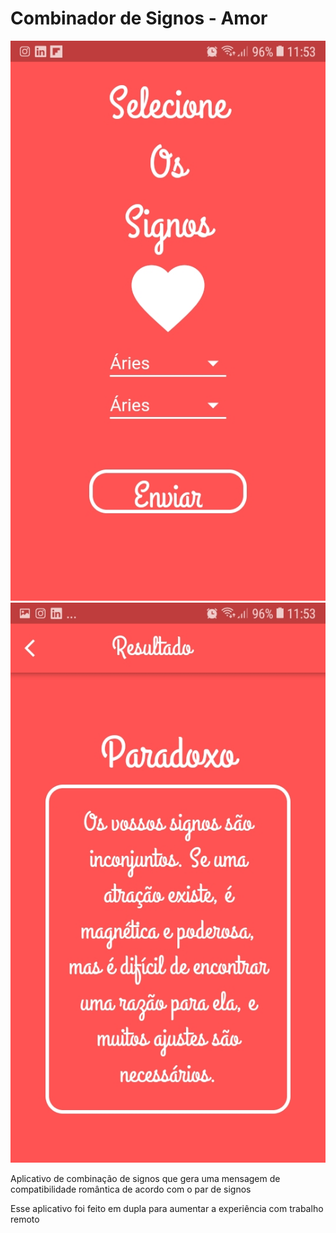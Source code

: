 # Combinador de Signos - Amor

![alt text](https://raw.githubusercontent.com/EmanoelV/Combinador-de-signos-amor/master/prints/img1.jpeg) ![alt text](https://raw.githubusercontent.com/EmanoelV/Combinador-de-signos-amor/master/prints/img2.jpeg)

Aplicativo de combinação de signos que gera uma mensagem de compatibilidade romântica de acordo com o par de signos

Esse aplicativo foi feito em dupla para aumentar a experiência com trabalho remoto
